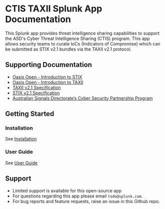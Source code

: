 # CTIS TAXII Splunk App Documentation

This Splunk app provides threat intelligence sharing capabilities to support the ASD's Cyber Threat Intelligence Sharing (CTIS) program.
This app allows security teams to curate IoCs (Indicators of Compromise) which can be submitted as STIX v2.1 bundles via the TAXII v2.1 protocol.

## Supporting Documentation
- [Oasis Open - Introduction to STIX](https://oasis-open.github.io/cti-documentation/stix/intro.html)
- [Oasis Open - Introduction to TAXII](https://oasis-open.github.io/cti-documentation/taxii/intro.html)
- [TAXII v2.1 Specification](https://docs.oasis-open.org/cti/taxii/v2.1/os/taxii-v2.1-os.html)
- [STIX v2.1 Specification](https://docs.oasis-open.org/cti/stix/v2.1/os/stix-v2.1-os.html)
- [Australian Signals Directorate’s Cyber Security Partnership Program](https://www.cyber.gov.au/partnershipprogram)

## Getting Started
### Installation
See [Installation](installation.md)

### User Guide
See [User Guide](user-guide.md)

## Support
- Limited support is available for this open-source app
- For questions regarding this app please email `todo@splunk.com`.
- For bug reports and feature requests, raise an issue in this Github repo.